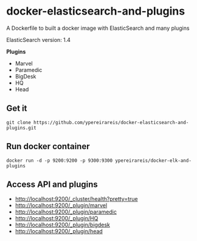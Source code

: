 # docker-elasticsearch-and-plugins
A Dockerfile to built a docker image with ElasticSearch and many plugins

ElasticSearch version: 1.4

**Plugins**

* Marvel
* Paramedic
* BigDesk
* HQ
* Head

## Get it

```
git clone https://github.com/ypereirareis/docker-elasticsearch-and-plugins.git
```

## Run docker container

```
docker run -d -p 9200:9200 -p 9300:9300 ypereirareis/docker-elk-and-plugins
```

## Access API and plugins

* [http://localhost:9200/_cluster/health?pretty=true](http://localhost:9200/_cluster/health?pretty=true)
* [http://localhost:9200/_plugin/marvel](http://localhost:9200/_plugin/marvel)
* [http://localhost:9200/_plugin/paramedic](http://localhost:9200/_plugin/paramedic)
* [http://localhost:9200/_plugin/HQ](http://localhost:9200/_plugin/HQ)
* [http://localhost:9200/_plugin/bigdesk](http://localhost:9200/_plugin/bigdesk)
* [http://localhost:9200/_plugin/head](http://localhost:9200/_plugin/head)
